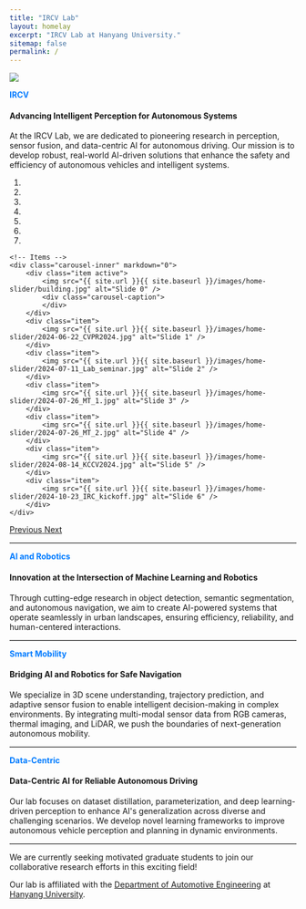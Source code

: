 ```yaml
---
title: "IRCV Lab"
layout: homelay
excerpt: "IRCV Lab at Hanyang University."
sitemap: false
permalink: /
---
```





<a href="https://waymo.com/open/challenges/" target="_blank">
    <img src="images/way.png" style="max-width: 100%; height: auto; border-radius: 0" >
</a>

<span style="color: #007bff; font-weight: bold;">IRCV</span>

#### Advancing Intelligent Perception for Autonomous Systems
At the IRCV Lab, we are dedicated to pioneering research in perception, sensor fusion, and data-centric AI for autonomous driving. Our mission is to develop robust, real-world AI-driven solutions that enhance the safety and efficiency of autonomous vehicles and intelligent systems.


<div markdown="0" id="carousel" class="carousel slide" data-ride="carousel" data-interval="3000" data-pause="hover" >
    <!-- Menu -->
    <ol class="carousel-indicators">
        <li data-target="#carousel" data-slide-to="0" class="active"></li>
        <li data-target="#carousel" data-slide-to="1"></li>
        <li data-target="#carousel" data-slide-to="2"></li>
        <li data-target="#carousel" data-slide-to="3"></li>
        <li data-target="#carousel" data-slide-to="4"></li>
        <li data-target="#carousel" data-slide-to="5"></li>
        <li data-target="#carousel" data-slide-to="6"></li>                
    </ol>

    <!-- Items -->
    <div class="carousel-inner" markdown="0">
        <div class="item active">
            <img src="{{ site.url }}{{ site.baseurl }}/images/home-slider/building.jpg" alt="Slide 0" />
            <div class="carousel-caption">
            </div>
        </div>
        <div class="item">            
            <img src="{{ site.url }}{{ site.baseurl }}/images/home-slider/2024-06-22_CVPR2024.jpg" alt="Slide 1" />
        </div>
        <div class="item">
            <img src="{{ site.url }}{{ site.baseurl }}/images/home-slider/2024-07-11_Lab_seminar.jpg" alt="Slide 2" />
        </div>
        <div class="item">
            <img src="{{ site.url }}{{ site.baseurl }}/images/home-slider/2024-07-26_MT_1.jpg" alt="Slide 3" />
        </div>
        <div class="item">
            <img src="{{ site.url }}{{ site.baseurl }}/images/home-slider/2024-07-26_MT_2.jpg" alt="Slide 4" />
        </div>
        <div class="item">
            <img src="{{ site.url }}{{ site.baseurl }}/images/home-slider/2024-08-14_KCCV2024.jpg" alt="Slide 5" />
        </div>
        <div class="item">
            <img src="{{ site.url }}{{ site.baseurl }}/images/home-slider/2024-10-23_IRC_kickoff.jpg" alt="Slide 6" />
        </div>        
    </div>
  <a class="left carousel-control" href="#carousel" role="button" data-slide="prev">
    <span class="glyphicon glyphicon-chevron-left" aria-hidden="true"></span>
    <span class="sr-only">Previous</span>
  </a>
  <a class="right carousel-control" href="#carousel" role="button" data-slide="next">
    <span class="glyphicon glyphicon-chevron-right" aria-hidden="true"></span>
    <span class="sr-only">Next</span>
  </a>
</div>

<hr style="border: none; border-top: 1px solid #ccc;" />


<span style="color: #007bff; font-weight: bold;">AI and Robotics</span>

#### Innovation at the Intersection of Machine Learning and Robotics
Through cutting-edge research in object detection, semantic segmentation, and autonomous navigation, we aim to create AI-powered systems that operate seamlessly in urban landscapes, ensuring efficiency, reliability, and human-centered interactions.

<hr style="border: none; border-top: 1px solid #ccc;" />
<span style="color: #007bff; font-weight: bold;">Smart Mobility</span>

#### Bridging AI and Robotics for Safe Navigation
We specialize in 3D scene understanding, trajectory prediction, and adaptive sensor fusion to enable intelligent decision-making in complex environments. By integrating multi-modal sensor data from RGB cameras, thermal imaging, and LiDAR, we push the boundaries of next-generation autonomous mobility.

<hr style="border: none; border-top: 1px solid #ccc;" />
<span style="color: #007bff; font-weight: bold;">Data-Centric</span>

#### Data-Centric AI for Reliable Autonomous Driving
Our lab focuses on dataset distillation, parameterization, and deep learning-driven perception to enhance AI's generalization across diverse and challenging scenarios. We develop novel learning frameworks to improve autonomous vehicle perception and planning in dynamic environments.

<hr style="border: none; border-top: 1px solid #ccc;" />


We are currently seeking motivated graduate students to join our collaborative research efforts in this exciting field!

Our lab is affiliated with the [Department of Automotive Engineering](https://ae.hanyang.ac.kr) at [Hanyang University](https://www.hanyang.ac.kr).
